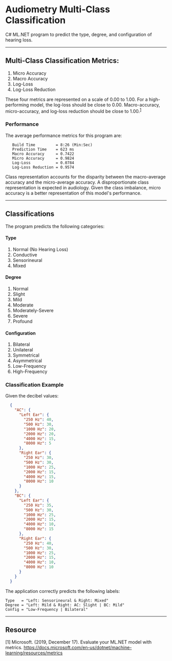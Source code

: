 # Audiometry Multi-Class Classification

C# ML.NET program to predict the type, degree, and configuration of hearing loss.

---

## Multi-Class Classification Metrics:

1. Micro Accuracy
2. Macro Accuracy
3. Log-Loss
4. Log-Loss Reduction

These four metrics are represented on a scale of 0.00 to 1.00. For a high-performing model, the log-loss should be close to 0.00. Macro-accuracy, micro-accuracy, and log-loss reduction should be close to 1.00.<sup>[1](https://docs.microsoft.com/en-us/dotnet/machine-learning/resources/metrics)</sup>

### Performance

The average performance metrics for this program are:
```
   Build Time         = 8:26 (Min:Sec)
   Prediction Time    = 623 ms
   Macro Accuracy     = 0.7422
   Micro Accuracy     = 0.9824
   Log-Loss           = 0.0784
   Log-Loss Reduction = 0.9574
```

Class representation accounts for the disparity between the macro-average accuracy and the micro-average accuracy. A disproportionate class representation is expected in audiology. Given the class imbalance, micro accuracy is a better representation of this model's performance.

---

## Classifications

The program predicts the following categories:

#### Type
1. Normal (No Hearing Loss)
2. Conductive
3. Sensorineural
4. Mixed

#### Degree
1. Normal
2. Slight
3. Mild
4. Moderate
5. Moderately-Severe
6. Severe
7. Profound

#### Configuration
1. Bilateral
2. Unilateral
3. Symmetrical
4. Asymmetrical
5. Low-Frequency
6. High-Frequency

### Classification Example

Given the decibel values:
```json
  {
    "AC": {
      "Left Ear": {
        "250 Hz": 40,
        "500 Hz": 30,
        "1000 Hz": 20,
        "2000 Hz": 20,
        "4000 Hz": 15,
        "8000 Hz": 5
      },
      "Right Ear": {
        "250 Hz": 30,
        "500 Hz": 30,
        "1000 Hz": 25,
        "2000 Hz": 15,
        "4000 Hz": 15,
        "8000 Hz": 10
      }
    },
    "BC": {
      "Left Ear": {
        "250 Hz": 35,
        "500 Hz": 30,
        "1000 Hz": 25,
        "2000 Hz": 15,
        "4000 Hz": 10,
        "8000 Hz": 15
      },
      "Right Ear": {
        "250 Hz": 40,
        "500 Hz": 30,
        "1000 Hz": 25,
        "2000 Hz": 15,
        "4000 Hz": 10,
        "8000 Hz": 10
      }
    }
  }
```

The application correctly predicts the following labels:
```
Type   = "Left: Sensorineural & Right: Mixed"
Degree = "Left: Mild & Right: AC: Slight | BC: Mild"
Config = "Low-Frequency | Bilateral"
```

---

## Resource
[1] Microsoft. (2019, December 17). Evaluate your ML.NET model with metrics. https://docs.microsoft.com/en-us/dotnet/machine-learning/resources/metrics
